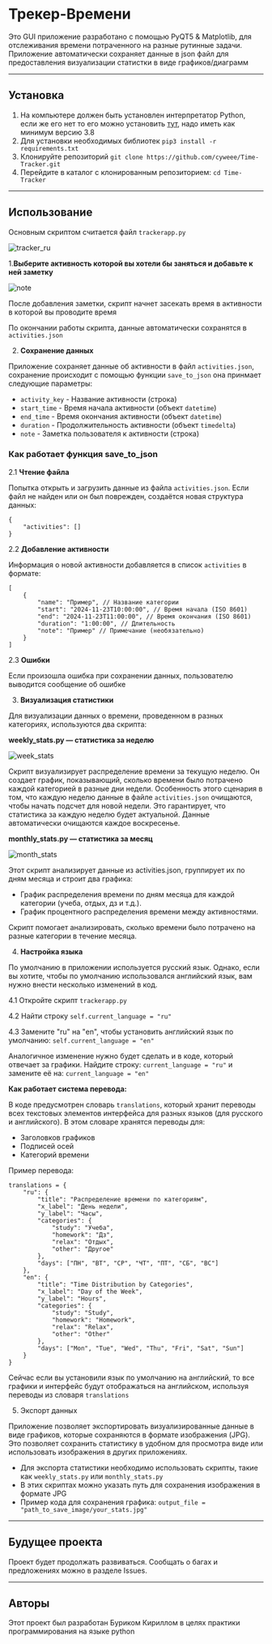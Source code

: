 # Трекер-Времени

Это GUI приложение разработано с помощью PyQT5 & Matplotlib, для отслеживания времени потраченного на разные рутинные задачи.
Приложение автоматически сохраняет данные в json файл для предоставления визуализации статистки в виде графиков/диаграмм

****

## Установка

1. На компьютере должен быть установлен интерпретатор Python, если же его нет то его можно установить [тут](), надо иметь как минимум версию 3.8
2. Для установки необходимых библиотек
```pip3 install -r requirements.txt```
3. Клонируйте репозиторий 
```git clone https://github.com/cyweee/Time-Tracker.git```
4. Перейдите в каталог с клонированным репозиторием:
```cd Time-Tracker```

****

## Использование 

Основным скриптом считается файл `trackerapp.py`

![tracker_ru](img/main-page-app-ru.png)

1.**Выберите активность которой вы хотели бы заняться и добавьте к ней заметку**

![note](img/make-a-note-ru.png)

После добавления заметки, скрипт начнет засекать время в активности в которой вы проводите время

По окончании работы скрипта, данные автоматически сохранятся в `activities.json`

2. **Сохранение данных**

Приложение сохраняет данные об активности в файл `activities.json`, сохранение происходит с помощью функции `save_to_json`
она принмает следующие параметры:
- `activity_key` - Название активности (строка)
- `start_time` - Время начала активности (объект `datetime`)
- `end_time` - Время окончания активности (объект `datetime`)
- `duration` - Продолжительность активности (объект `timedelta`)
- `note` - Заметка пользователя к активности (строка)

### Как работает функция save_to_json

2.1 **Чтение файла**

Попытка открыть и загрузить данные из файла `activities.json`. Если файл не найден или он был поврежден, создаётся новая структура данных:

```
{
    "activities": []
}
```

2.2 **Добавление активности**

Информация о новой активности добавляется в список `activities` в формате:

````
[
    {
        "name": "Пример", // Название категории
        "start": "2024-11-23T10:00:00", // Время начала (ISO 8601)
        "end": "2024-11-23T11:00:00", // Время окончания (ISO 8601)
        "duration": "1:00:00", // Длительность
        "note": "Пример" // Примечание (необязательно)
    }
]
````

2.3 **Ошибки**

Если произошла ошибка при сохранении данных, пользователю выводится сообщение об ошибке


3. **Визуализация статистики**

Для визуализации данных о времени, проведенном в разных категориях, используются два скрипта:

**weekly_stats.py — статистика за неделю**

![week_stats](img/your_stats.jpg)

Скрипт визуализирует распределение времени за текущую неделю. Он создает график, показывающий, сколько времени было потрачено каждой категорией в разные дни недели.
Особенность этого сценария в том, что каждую неделю данные в файле `activities.json` очищаются, чтобы начать подсчет для новой недели. Это гарантирует, что статистика за каждую неделю будет актуальной. Данные автоматически очищаются каждое воскресенье.

**monthly_stats.py — статистика за месяц**

![month_stats](img/your_monthly_stats.jpg)

Этот скрипт анализирует данные из activities.json, группирует их по дням месяца и строит два графика:

- График распределения времени по дням месяца для каждой категории (учеба, отдых, дз и т.д.).
- График процентного распределения времени между активностями.

Скрипт помогает анализировать, сколько времени было потрачено на разные категории в течение месяца.

4. **Настройка языка**

По умолчанию в приложении используется русский язык. Однако, если вы хотите, чтобы по умолчанию использовался английский язык, вам нужно внести несколько изменений в код.

4.1 Откройте скрипт `trackerapp.py`

4.2 Найти строку `self.current_language = "ru"`

4.3 Замените "ru" на "en", чтобы установить английский язык по умолчанию: `self.current_language = "en"`

Аналогичное изменение нужно будет сделать и в коде, который отвечает за графики. Найдите строку: `current_language = "ru"` и замените её на: `current_language = "en"`

**Как работает система перевода:**

В коде предусмотрен словарь `translations`, который хранит переводы всех текстовых элементов интерфейса для разных языков (для русского и английского). В этом словаре хранятся переводы для:
- Заголовков графиков
- Подписей осей
- Категорий времени

Пример перевода:
```
translations = {
    "ru": {
        "title": "Распределение времени по категориям",
        "x_label": "День недели",
        "y_label": "Часы",
        "categories": {
            "study": "Учеба",
            "homework": "Дз",
            "relax": "Отдых",
            "other": "Другое"
        },
        "days": ["ПН", "ВТ", "СР", "ЧТ", "ПТ", "СБ", "ВС"]
    },
    "en": {
        "title": "Time Distribution by Categories",
        "x_label": "Day of the Week",
        "y_label": "Hours",
        "categories": {
            "study": "Study",
            "homework": "Homework",
            "relax": "Relax",
            "other": "Other"
        },
        "days": ["Mon", "Tue", "Wed", "Thu", "Fri", "Sat", "Sun"]
    }
}

```

Сейчас если вы установили язык по умолчанию на английский, то все графики и интерфейс будут отображаться на английском, используя переводы из словаря `translations`

5. Экспорт данных 

Приложение позволяет экспортировать визуализированные данные в виде графиков, которые сохраняются в формате изображения (JPG). Это позволяет сохранить статистику в удобном для просмотра виде или использовать изображения в других приложениях.
- Для экспорта статистики необходимо использовать скрипты, такие как `weekly_stats.py` или `monthly_stats.py`
- В этих скриптах можно указать путь для сохранения изображения в формате JPG
- Пример кода для сохранения графика:
`output_file = "path_to_save_image/your_stats.jpg"`

****

## Будущее проекта

Проект будет продолжать развиваться. Сообщать о багах и предложениях можно в разделе Issues.

****

## Авторы

Этот проект был разработан Буриком Кириллом в целях практики программирования на языке python